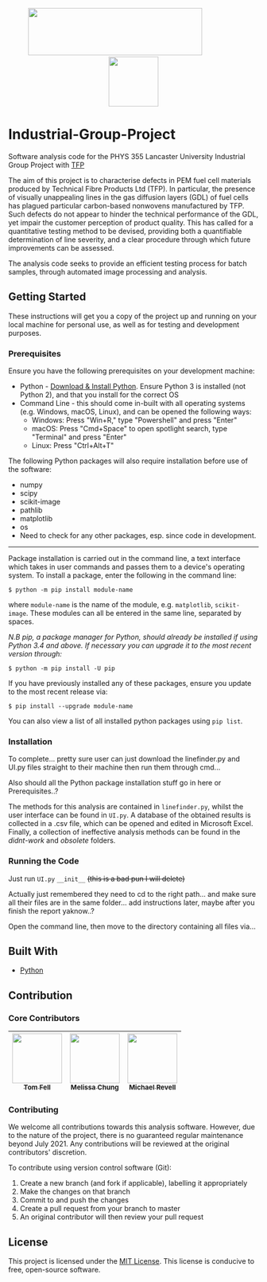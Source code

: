 <p align="center">
  <img src="https://www.lancaster.ac.uk/media/lancaster-university/content-assets/images/fst/logos/Physicslogo.svg" width="350" height="95">
  &nbsp;&nbsp;&nbsp;&nbsp;&nbsp;&nbsp;&nbsp;&nbsp;&nbsp;&nbsp;&nbsp;&nbsp&nbsp;&nbsp;&nbsp;&nbsp;&nbsp;&nbsp;
  <img src="https://compositesuk.co.uk/sites/default/files/hub/logos/TFP%20logo%20new.PNG" width="100" height="100">
</p>

# Industrial-Group-Project
Software analysis code for the PHYS 355 Lancaster University Industrial Group Project with [TFP](https://www.tfpglobal.com/)

The aim of this project is to characterise defects in PEM fuel cell materials produced by Technical Fibre Products Ltd (TFP). In particular, the presence of visually unappealing lines in the gas diffusion layers (GDL) of fuel cells has plagued particular carbon-based nonwovens manufactured by TFP. Such defects do not appear to hinder the technical performance of the GDL, yet impair the customer perception of product quality. This has called for a quantitative testing method to be devised, providing both a quantifiable determination of line severity, and a clear procedure through which future improvements can be assessed. 

The analysis code seeks to provide an efficient testing process for batch samples, through automated image processing and analysis.

## Getting Started
These instructions will get you a copy of the project up and running on your local machine for personal use, as well as for testing and development purposes.

### Prerequisites
Ensure you have the following prerequisites on your development machine:
* Python - [Download & Install Python](https://www.python.org/downloads/). Ensure Python 3 is installed (not Python 2), and that you install for the correct OS
* Command Line - this should come in-built with all operating systems (e.g. Windows, macOS, Linux), and can be opened the following ways:
  * Windows: Press "Win+R," type "Powershell" and press "Enter"
  * macOS: Press "Cmd+Space" to open spotlight search, type "Terminal" and press "Enter"
  * Linux: Press "Ctrl+Alt+T"

The following Python packages will also require installation before use of the software:
- numpy
- scipy
- scikit-image
- pathlib
- matplotlib
- os
- Need to check for any other packages, esp. since code in development.
---
Package installation is carried out in the command line, a text interface which takes in user commands and passes them to a device's operating system.
To install a package, enter the following in the command line:
```
$ python -m pip install module-name
```
where `module-name` is the name of the module, e.g. `matplotlib`, `scikit-image`. These modules can all be entered in the same line, separated by spaces. 

_N.B pip, a package manager for Python, should already be installed if using Python 3.4 and above. If necessary you can upgrade it to the most recent version through:_
```
$ python -m pip install -U pip
```

If you have previously installed any of these packages, ensure you update to the most recent release via:
```
$ pip install --upgrade module-name
```
You can also view a list of all installed python packages using `pip list`. 

### Installation
To complete... pretty sure user can just download the linefinder.py and UI.py files straight to their machine then run them through cmd...

Also should all the Python package installation stuff go in here or Prerequisites..?

The methods for this analysis are contained in `linefinder.py`, whilst the user interface can be found in `UI.py`. A database of the obtained results is collected in a .csv file, which can be opened and edited in Microsoft Excel. Finally, a collection of ineffective analysis methods can be found in the _didnt-work_ and _obsolete_ folders.


### Running the Code

Just run `UI.py` `__init__` ~~(this is a bad pun I will delete)~~

Actually just remembered they need to cd to the right path... and make sure all their files are in the same folder... add instructions later, maybe after you finish the report yaknow..?

Open the command line, then move to the directory containing all files via...

## Built With

* [Python](https://github.com/python/cpython)


## Contribution
### Core Contributors

<!--ALL-CONTRIBUTORS-LIST -->
| [<img src="https://avatars.githubusercontent.com/u/73170205?v=4" width="100px;"/><br /><sub><b>Tom Fell</b></sub>](https://github.com/twf2360)<br /> | [<img src="https://avatars.githubusercontent.com/u/68572453?v=4" width="100px;"/><br /><sub><b>Melissa Chung</b></sub>](https://github.com/msychung)<br /> | [<img src="https://avatars.githubusercontent.com/u/74320011?v=4>" width="100px;"/><br /><sub><b>Michael Revell</b></sub>](https://github.com/mjrevell)<br /> |
| :---: | :---: | :---: |
<!-- END ALL-CONTRIBUTORS-LIST -->

### Contributing
We welcome all contributions towards this analysis software. However, due to the nature of the project, there is no guaranteed regular maintenance beyond July 2021. Any contributions will be reviewed at the original contributors' discretion. 

To contribute using version control software (Git):
1) Create a new branch (and fork if applicable), labelling it appropriately
2) Make the changes on that branch
3) Commit to and push the changes
4) Create a pull request from your branch to master
5) An original contributor will then review your pull request


## License

This project is licensed under the [MIT License](https://opensource.org/licenses/MIT). This license is conducive to free, open-source software.
